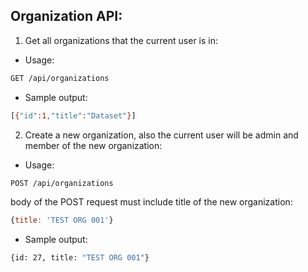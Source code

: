 
## Organization API:  
1. Get all organizations that the current user is in:  
* Usage:
```bash
GET /api/organizations
```  
* Sample output:
```bash
[{"id":1,"title":"Dataset"}]
``` 
2. Create a new organization, also the current user will be admin and member of the new organization:
* Usage: 
```bash
POST /api/organizations
```  
body of the POST request must include title of the new organization:
```javascript
{title: 'TEST ORG 001'}
```
* Sample output:  
```bash
{id: 27, title: "TEST ORG 001"}
``` 

